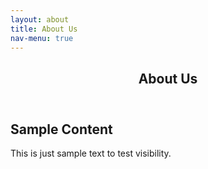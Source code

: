 ```yaml
---
layout: about
title: About Us
nav-menu: true
---
```


<!-- Main -->
<div id="main" class="alt">

<!-- One -->
<section id="one">
	<div class="inner">
		<header class="major">
			<h1>About Us</h1>
		</header>
	
	
<!-- Content -->
<h2 id="content">Sample Content</h2>
<p>This is just sample text to test visibility.</p>

</div>
</section>

</div>
